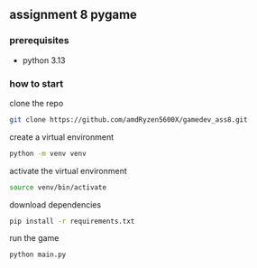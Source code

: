 ## assignment 8 pygame

### prerequisites
 - python 3.13

### how to start
clone the repo
```sh
git clone https://github.com/amdRyzen5600X/gamedev_ass8.git
```

create a virtual environment
```sh
python -m venv venv
```

activate the virtual environment
```sh
source venv/bin/activate
```

download dependencies
```sh
pip install -r requirements.txt
```

run the game
```sh
python main.py
```
